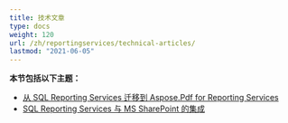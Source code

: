 ```yaml
---
title: 技术文章
type: docs
weight: 120
url: /zh/reportingservices/technical-articles/
lastmod: "2021-06-05"
---
```


**本节包括以下主题：**
- [从 SQL Reporting Services 迁移到 Aspose.Pdf for Reporting Services](/pdf/zh/reportingservices/migration-from-sql-reporting-services-to-aspose-pdf-for-reporting-services/)
- [SQL Reporting Services 与 MS SharePoint 的集成](/pdf/zh/reportingservices/sql-reporting-services-integration-with-ms-sharepoint/)